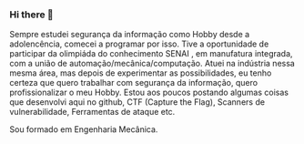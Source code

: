 ### Hi there 👋

<!--
**RamonLean/RamonLean** is a ✨ _special_ ✨ repository because its `README.md` (this file) appears on your GitHub profile.

Here are some ideas to get you started:

- 🔭 I’m currently working on ...
- 🌱 I’m currently learning ...
- 👯 I’m looking to collaborate on ...
- 🤔 I’m looking for help with ...
- 💬 Ask me about ...
- 📫 How to reach me: ...
- 😄 Pronouns: ...
- ⚡ Fun fact: ...
-->

  Sempre estudei segurança da informação como Hobby desde a adolencência, comecei a programar por isso. Tive a oportunidade de participar da olimpiáda do conhecimento SENAI , em manufatura integrada, com a união de automação/mecânica/computação.
	Atuei na indústria nessa mesma área, mas depois de experimentar as possibilidades, eu tenho certeza que quero trabalhar com segurança da informação, quero profissionalizar o meu Hobby. Estou aos poucos postando algumas coisas que desenvolvi aqui no github, CTF (Capture the Flag), Scanners de vulnerabilidade, Ferramentas de ataque etc.

Sou formado em Engenharia Mecânica.
